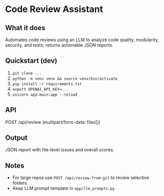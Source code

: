 # Code Review Assistant

## What it does
Automates code reviews using an LLM to analyze code quality, modularity, security, and tests; returns actionable JSON reports.

## Quickstart (dev)
1. `git clone ...`
2. `python -m venv venv && source venv/bin/activate`
3. `pip install -r requirements.txt`
4. `export OPENAI_API_KEY=...`
5. `uvicorn app.main:app --reload`

## API
POST /api/review (multipart/form-data: files[])

## Output
JSON report with file-level issues and overall scores.

## Notes
- For large repos use `POST /api/review-from-git` to review selective folders.
- Keep LLM prompt template in `app/llm_prompts.py`.
  
